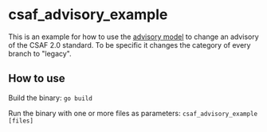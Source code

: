 # csaf_advisory_example

This is an example for how to use the [advisory model](https://github.com/cintek/csaf_distribution/blob/main/csaf/advisory.go) to change an advisory of the CSAF 2.0 standard. To be specific it changes the category of every branch to "legacy".

## How to use

Build the binary:
`go build`

Run the binary with one or more files as parameters:
`csaf_advisory_example [files]`
